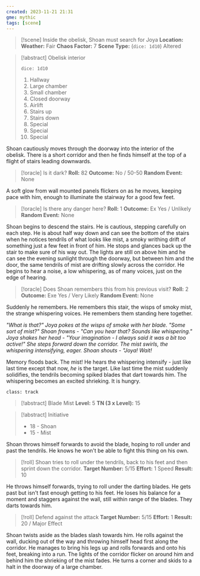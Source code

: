 ```yaml
---
created: 2023-11-21 21:31
gme: mythic
tags: [scene]
---
```

> [!scene] Inside the obelisk, Shoan must search for Joya
> **Location:** 
> **Weather:** Fair
> **Chaos Factor:** 7
> **Scene Type:** (`dice: 1d10`) Altered

> [!abstract] Obelisk interior
>
> `dice: 1d10`
> 1. Hallway
> 2. Large chamber
> 3. Small chamber
> 4. Closed doorway
> 5. Airlift
> 6. Stairs up
> 7. Stairs down
> 8. Special
> 9. Special
> 10. Special

Shoan cautiously moves through the doorway into the interior of the obelisk. There is a short corridor and then he finds himself at the top of a flight of stairs leading downwards.

> [!oracle] Is it dark?
> **Roll:** 82
> **Outcome:** No / 50-50
> **Random Event:** None

A soft glow from wall mounted panels flickers on as he moves, keeping pace with him, enough to illuminate the stairway for a good few feet.

> [!oracle] Is there any danger here?
> **Roll:** 1
> **Outcome:** Ex Yes / Unlikely 
> **Random Event:** None

Shoan begins to descend the stairs. He is cautious, stepping carefully on each step. He is about half way down and can see the bottom of the stairs when he notices tendrils of what looks like mist, a smoky writhing drift of something just a few feet in front of him. He stops and glances back up the stair to make sure of his way out. The lights are still on above him and he can see the evening sunlight through the doorway, but between him and the door, the same tendrils of mist are drifting slowly across the corridor. He begins to hear a noise, a low whispering, as of many voices, just on the edge of hearing.

> [!oracle] Does Shoan remembers this from his previous visit?
> **Roll:** 2
> **Outcome:** Exe Yes / Very Likely 
> **Random Event:** None

Suddenly he remembers. He remembers this stair, the wisps of smoky mist, the strange whispering voices. He remembers them standing here together.

*"What is that?" Joya pokes at the wisps of smoke with her blade. "Some sort of mist?" Shoan frowns - "Can you hear that? Sounds like whispering." Joya shakes her head - "Your imagination - I always said it was a bit too active!" She steps forward down the corridor. The mist swirls, the whispering intensifying, eager. Shoan shouts - "Joya! Wait!*

Memory floods back. The mist! He hears the whispering intensify - just like last time except that now, *he* is the target. Like last time the mist suddenly solidifies, the tendrils becoming spiked blades that dart towards him. The whispering becomes an excited shrieking. It is hungry.

`class: track`
> [!abstract] Blade Mist
> **Level:** 5
> **TN (3 x Level):** 15

> [!abstract] Initiative
> - 18 - Shoan
> - 15 - Mist

Shoan throws himself forwards to avoid the blade, hoping to roll under and past the tendrils. He knows he won't be able to fight this thing on his own.

> [!roll] Shoan tries to roll under the tendrils, back to his feet and then sprint down the corridor.
> **Target Number:** 5/15
> **Effort:** 1 Speed
> **Result:** 10

He throws himself forwards, trying to roll under the darting blades. He gets past but isn't fast enough getting to his feet. He loses his balance for a moment and staggers against the wall, still within range of the blades. They darts towards him.

> [!roll] Defend against the attack
> **Target Number:** 5/15
> **Effort:** 1
> **Result:** 20 / Major Effect

Shoan twists aside as the blades slash towards him. He rolls against the wall, ducking out of the way and throwing himself head first along the corridor. He manages to bring his legs up and rolls forwards and onto his feet, breaking into a run. The lights of the corridor flicker on around him and behind him the shrieking of the mist fades. He turns a corner and skids to a halt in the doorway of a large chamber.